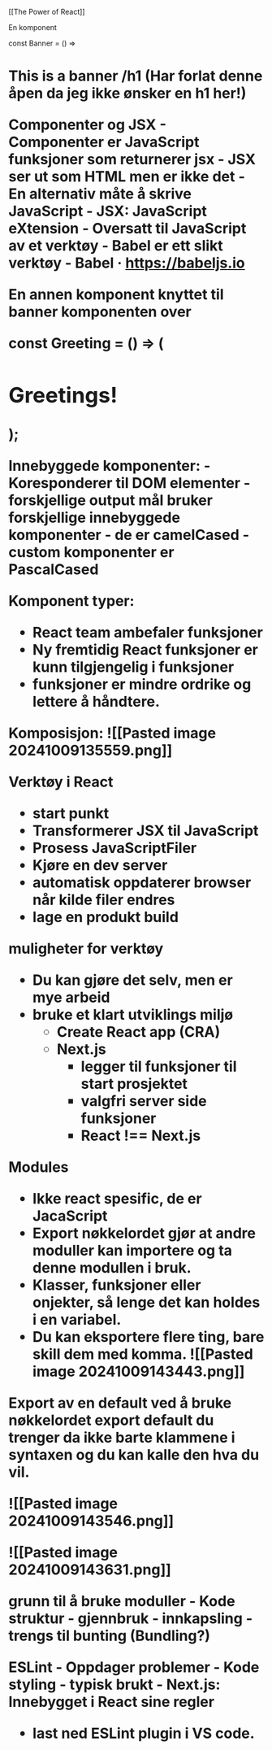 [[The Power of React]]

En komponent

const Banner = () => <h1>This is a banner  /h1 (Har forlat denne åpen da jeg ikke ønsker en h1 her!)

Componenter og JSX
	- Componenter er JavaScript funksjoner som returnerer jsx
	- JSX ser ut som HTML men er ikke det
	- En alternativ måte å skrive JavaScript
	- JSX: JavaScript eXtension
	- Oversatt til JavaScript av et verktøy
			- Babel er ett slikt verktøy
				- Babel · https://babeljs.io

En annen komponent knyttet til banner komponenten over

const Greeting = () => (
<div>
<Banner/>
<h2 classname="highlight">Greetings!</h2>
</div>
);

Innebyggede komponenter:
	- Koresponderer til DOM elementer
	- forskjellige output mål bruker forskjellige innebyggede komponenter
	- de er camelCased
	- custom komponenter er PascalCased

Komponent typer:
- React team ambefaler funksjoner
- Ny fremtidig React funksjoner er kunn tilgjengelig i funksjoner
- funksjoner er mindre ordrike og lettere å håndtere.

Komposisjon:
![[Pasted image 20241009135559.png]]

Verktøy i React
- start punkt
- Transformerer JSX til JavaScript
- Prosess JavaScriptFiler
- Kjøre en dev server
- automatisk oppdaterer browser når kilde filer endres
- lage en produkt build

muligheter for verktøy
- Du kan gjøre det selv, men er mye arbeid
- bruke et klart utviklings miljø
	- Create React app (CRA)
	- Next.js
		- legger til funksjoner til start prosjektet
		- valgfri server side funksjoner
		-  React !== Next.js

Modules
- Ikke react spesific, de er JacaScript
- Export nøkkelordet gjør at andre moduller kan importere og ta denne modullen i bruk.
- Klasser, funksjoner eller onjekter, så lenge det kan holdes i en variabel. 
- Du kan eksportere flere ting, bare skill dem med komma. 
![[Pasted image 20241009143443.png]]

Export av en default ved å bruke nøkkelordet export default du trenger da ikke barte klammene i syntaxen og du kan kalle den hva du vil.

![[Pasted image 20241009143546.png]]

![[Pasted image 20241009143631.png]]

grunn til å bruke moduller
	- Kode struktur
	- gjennbruk
	- innkapsling
	- trengs til bunting (Bundling?)

ESLint
	- Oppdager problemer
	- Kode styling
	- typisk brukt
	- Next.js: Innebygget i React sine regler
- last ned ESLint plugin i VS code. 

